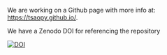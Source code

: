 We are working on a Github page with more info at: https://tsaopy.github.io/.

We have a Zenodo DOI for referencing the repository

[![DOI](https://zenodo.org/badge/427913804.svg)](https://zenodo.org/badge/latestdoi/427913804)
